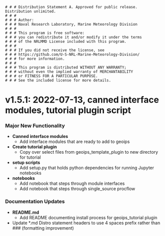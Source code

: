     # # # Distribution Statement A. Approved for public release. Distribution unlimited.
    # # # 
    # # # Author:
    # # # Naval Research Laboratory, Marine Meteorology Division
    # # # 
    # # # This program is free software:
    # # # you can redistribute it and/or modify it under the terms
    # # # of the NRLMMD License included with this program.
    # # # 
    # # # If you did not receive the license, see
    # # # https://github.com/U-S-NRL-Marine-Meteorology-Division/
    # # # for more information.
    # # # 
    # # # This program is distributed WITHOUT ANY WARRANTY;
    # # # without even the implied warranty of MERCHANTABILITY
    # # # or FITNESS FOR A PARTICULAR PURPOSE.
    # # # See the included license for more details.


# v1.5.1: 2022-07-13, canned interface modules, tutorial plugin script

### Major New Functionality
* **Canned interface modules**
    * Add interface modules that are ready to add to geoips
* **Create tutorial plugin**
    * Copy over select files from geoips\_template\_plugin to new directory for tutorial
* **setup scripts**
    * Add setup.py that holds python dependencies for running Jupyter notebooks
* **notebooks**
    * Add notebook that steps through module interfaces
    * Add notebook that steps through single_source procflow

### Documentation Updates
* **README.md**
    * Add README documenting install process for geoips\_tutorial plugin
* Update \*.md Distro statement headers to use 4 spaces prefix rather than ### (formatting improvement)
